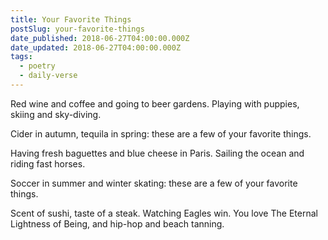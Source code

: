 ```yaml
---
title: Your Favorite Things
postSlug: your-favorite-things
date_published: 2018-06-27T04:00:00.000Z
date_updated: 2018-06-27T04:00:00.000Z
tags:
  - poetry
  - daily-verse
---
```


Red wine and coffee
and going to beer gardens.
Playing with puppies,
skiing and sky-diving.

Cider in autumn,
tequila in spring:
these are a few of
your favorite things.

Having fresh baguettes
and blue cheese in Paris.
Sailing the ocean
and riding fast horses.

Soccer in summer
and winter skating:
these are a few of
your favorite things.

Scent of sushi,
taste of a steak.
Watching Eagles win.
You love The Eternal Lightness of Being,
and hip-hop and beach tanning.
